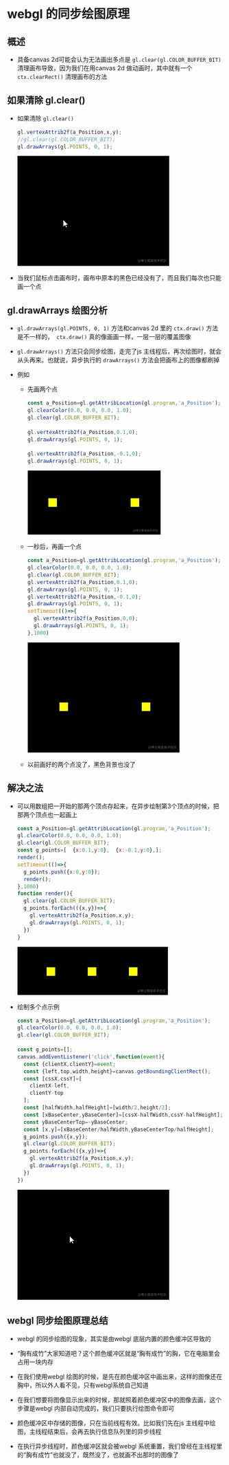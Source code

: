 # webgl 的同步绘图原理

## 概述

+ 具备canvas 2d可能会认为无法画出多点是 `gl.clear(gl.COLOR_BUFFER_BIT)` 清理画布导致，因为我们在用canvas 2d 做动画时，其中就有一个 `ctx.clearRect()` 清理画布的方法

## 如果清除 gl.clear()

+ 如果清除 `gl.clear()`

  ```js
  gl.vertexAttrib2f(a_Position,x,y);
  //gl.clear(gl.COLOR_BUFFER_BIT);
  gl.drawArrays(gl.POINTS, 0, 1);
  ```

  ![alt text](images/清除gl.clear.gif)

+ 当我们鼠标点击画布时，画布中原本的黑色已经没有了，而且我们每次也只能画一个点

## gl.drawArrays 绘图分析

+ `gl.drawArrays(gl.POINTS, 0, 1)` 方法和canvas 2d 里的 `ctx.draw()` 方法是不一样的，` ctx.draw()` 真的像画画一样，一层一层的覆盖图像

+ `gl.drawArrays()` 方法只会同步绘图，走完了js 主线程后，再次绘图时，就会从头再来。也就说，异步执行的 `drawArrays()` 方法会把画布上的图像都刷掉

+ 例如

  + 先画两个点

    ```js
    const a_Position=gl.getAttribLocation(gl.program,'a_Position');
    gl.clearColor(0.0, 0.0, 0.0, 1.0);
    gl.clear(gl.COLOR_BUFFER_BIT);

    gl.vertexAttrib2f(a_Position,0.1,0);
    gl.drawArrays(gl.POINTS, 0, 1);

    gl.vertexAttrib2f(a_Position,-0.1,0);
    gl.drawArrays(gl.POINTS, 0, 1);
    ```

    ![alt text](images/绘图示例1.png)


  + 一秒后，再画一个点

    ```js
    const a_Position=gl.getAttribLocation(gl.program,'a_Position');
    gl.clearColor(0.0, 0.0, 0.0, 1.0);
    gl.clear(gl.COLOR_BUFFER_BIT);
    gl.vertexAttrib2f(a_Position,0.1,0);
    gl.drawArrays(gl.POINTS, 0, 1);
    gl.vertexAttrib2f(a_Position,-0.1,0);
    gl.drawArrays(gl.POINTS, 0, 1);
    setTimeout(()=>{
      gl.vertexAttrib2f(a_Position,0,0);
      gl.drawArrays(gl.POINTS, 0, 1);
    },1000)
    ```

    ![alt text](images/绘图示例2..gif)

  + 以前画好的两个点没了，黑色背景也没了

## 解决之法

+ 可以用数组把一开始的那两个顶点存起来，在异步绘制第3个顶点的时候，把那两个顶点也一起画上

  ```js
  const a_Position=gl.getAttribLocation(gl.program,'a_Position');
  gl.clearColor(0.0, 0.0, 0.0, 1.0);
  gl.clear(gl.COLOR_BUFFER_BIT);
  const g_points=[  {x:0.1,y:0},  {x:-0.1,y:0},];
  render();
  setTimeout(()=>{
    g_points.push({x:0,y:0});
    render();
  },1000)
  function render(){
    gl.clear(gl.COLOR_BUFFER_BIT);
    g_points.forEach(({x,y})=>{
      gl.vertexAttrib2f(a_Position,x,y);
      gl.drawArrays(gl.POINTS, 0, 1);
    })
  }
  ```

  ![alt text](images/绘图示例3.png)

+ 绘制多个点示例

  ```js
  const a_Position=gl.getAttribLocation(gl.program,'a_Position');
  gl.clearColor(0.0, 0.0, 0.0, 1.0);
  gl.clear(gl.COLOR_BUFFER_BIT);

  const g_points=[];
  canvas.addEventListener('click',function(event){
    const {clientX,clientY}=event;
    const {left,top,width,height}=canvas.getBoundingClientRect();
    const [cssX,cssY]=[
      clientX-left,
      clientY-top
    ];
    const [halfWidth,halfHeight]=[width/2,height/2];
    const [xBaseCenter,yBaseCenter]=[cssX-halfWidth,cssY-halfHeight];
    const yBaseCenterTop=-yBaseCenter;
    const [x,y]=[xBaseCenter/halfWidth,yBaseCenterTop/halfHeight];
    g_points.push({x,y});
    gl.clear(gl.COLOR_BUFFER_BIT);
    g_points.forEach(({x,y})=>{
      gl.vertexAttrib2f(a_Position,x,y);
      gl.drawArrays(gl.POINTS, 0, 1);
    })
  })
  ```

  ![alt text](images/绘图示例4.gif)

## webgl 同步绘图原理总结

+ webgl 的同步绘图的现象，其实是由webgl 底层内置的颜色缓冲区导致的

+ “胸有成竹”大家知道吧？这个颜色缓冲区就是“胸有成竹”的胸，它在电脑里会占用一块内存
+ 在我们使用webgl 绘图的时候，是先在颜色缓冲区中画出来，这样的图像还在胸中，所以外人看不见，只有webgl系统自己知道

+ 在我们想要将图像显示出来的时候，那就照着颜色缓冲区中的图像去画，这个步骤是webgl 内部自动完成的，我们只要执行绘图命令即可

+ 颜色缓冲区中存储的图像，只在当前线程有效。比如我们先在js 主线程中绘图，主线程结束后，会再去执行信息队列里的异步线程
+ 在执行异步线程时，颜色缓冲区就会被webgl 系统重置，我们曾经在主线程里的“胸有成竹”也就没了，既然没了，也就画不出那时的图像了

